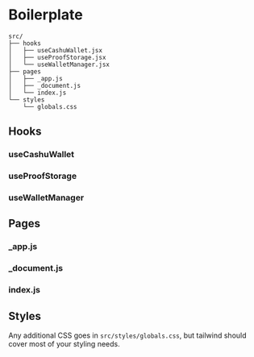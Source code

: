 # Boilerplate

```
src/
├── hooks
│   ├── useCashuWallet.jsx
│   ├── useProofStorage.jsx
│   └── useWalletManager.jsx
├── pages
│   ├── _app.js
│   ├── _document.js
│   └── index.js
└── styles
    └── globals.css
```

## Hooks

### useCashuWallet

### useProofStorage

### useWalletManager

## Pages

### \_app.js

### \_document.js

### index.js

## Styles

Any additional CSS goes in `src/styles/globals.css`, but tailwind should cover most of your styling needs.
